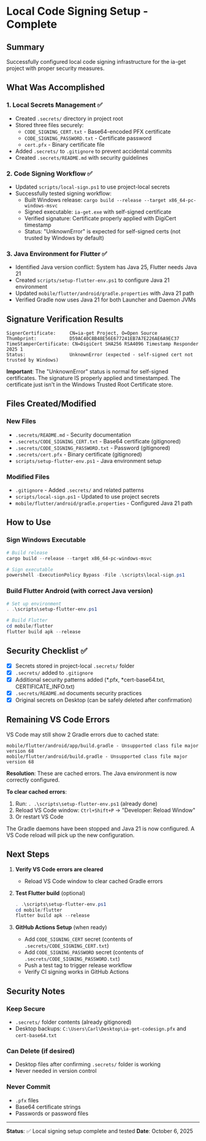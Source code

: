 # Local Code Signing Setup - Complete

## Summary
Successfully configured local code signing infrastructure for the ia-get project with proper security measures.

## What Was Accomplished

### 1. Local Secrets Management ✅
- Created `.secrets/` directory in project root
- Stored three files securely:
  - `CODE_SIGNING_CERT.txt` - Base64-encoded PFX certificate
  - `CODE_SIGNING_PASSWORD.txt` - Certificate password
  - `cert.pfx` - Binary certificate file
- Added `.secrets/` to `.gitignore` to prevent accidental commits
- Created `.secrets/README.md` with security guidelines

### 2. Code Signing Workflow ✅
- Updated `scripts/local-sign.ps1` to use project-local secrets
- Successfully tested signing workflow:
  - Built Windows release: `cargo build --release --target x86_64-pc-windows-msvc`
  - Signed executable: `ia-get.exe` with self-signed certificate
  - Verified signature: Certificate properly applied with DigiCert timestamp
  - Status: "UnknownError" is expected for self-signed certs (not trusted by Windows by default)

### 3. Java Environment for Flutter ✅
- Identified Java version conflict: System has Java 25, Flutter needs Java 21
- Created `scripts/setup-flutter-env.ps1` to configure Java 21 environment
- Updated `mobile/flutter/android/gradle.properties` with Java 21 path
- Verified Gradle now uses Java 21 for both Launcher and Daemon JVMs

## Signature Verification Results

```
SignerCertificate:     CN=ia-get Project, O=Open Source
Thumbprint:            D59AC40C8B48E56E677241EB7A7E226AE6A9EC37
TimeStamperCertificate: CN=DigiCert SHA256 RSA4096 Timestamp Responder 2025 1
Status:                UnknownError (expected - self-signed cert not trusted by Windows)
```

**Important**: The "UnknownError" status is normal for self-signed certificates. The signature IS properly applied and timestamped. The certificate just isn't in the Windows Trusted Root Certificate store.

## Files Created/Modified

### New Files
- `.secrets/README.md` - Security documentation
- `.secrets/CODE_SIGNING_CERT.txt` - Base64 certificate (gitignored)
- `.secrets/CODE_SIGNING_PASSWORD.txt` - Password (gitignored)
- `.secrets/cert.pfx` - Binary certificate (gitignored)
- `scripts/setup-flutter-env.ps1` - Java environment setup

### Modified Files
- `.gitignore` - Added `.secrets/` and related patterns
- `scripts/local-sign.ps1` - Updated to use project secrets
- `mobile/flutter/android/gradle.properties` - Configured Java 21 path

## How to Use

### Sign Windows Executable
```powershell
# Build release
cargo build --release --target x86_64-pc-windows-msvc

# Sign executable
powershell -ExecutionPolicy Bypass -File .\scripts\local-sign.ps1
```

### Build Flutter Android (with correct Java version)
```powershell
# Set up environment
. .\scripts\setup-flutter-env.ps1

# Build Flutter
cd mobile/flutter
flutter build apk --release
```

## Security Checklist ✅

- [x] Secrets stored in project-local `.secrets/` folder
- [x] `.secrets/` added to `.gitignore`
- [x] Additional security patterns added (*.pfx, *cert-base64.txt, CERTIFICATE_INFO.txt)
- [x] `.secrets/README.md` documents security practices
- [x] Original secrets on Desktop (can be safely deleted after confirmation)

## Remaining VS Code Errors

VS Code may still show 2 Gradle errors due to cached state:
```
mobile/flutter/android/app/build.gradle - Unsupported class file major version 68
mobile/flutter/android/build.gradle - Unsupported class file major version 68
```

**Resolution**: These are cached errors. The Java environment is now correctly configured.

**To clear cached errors**:
1. Run: `. .\scripts\setup-flutter-env.ps1` (already done)
2. Reload VS Code window: `Ctrl+Shift+P` → "Developer: Reload Window"
3. Or restart VS Code

The Gradle daemons have been stopped and Java 21 is now configured. A VS Code reload will pick up the new configuration.

## Next Steps

1. **Verify VS Code errors are cleared**
   - Reload VS Code window to clear cached Gradle errors
   
2. **Test Flutter build** (optional)
   ```powershell
   . .\scripts\setup-flutter-env.ps1
   cd mobile/flutter
   flutter build apk --release
   ```

3. **GitHub Actions Setup** (when ready)
   - Add `CODE_SIGNING_CERT` secret (contents of `.secrets/CODE_SIGNING_CERT.txt`)
   - Add `CODE_SIGNING_PASSWORD` secret (contents of `.secrets/CODE_SIGNING_PASSWORD.txt`)
   - Push a test tag to trigger release workflow
   - Verify CI signing works in GitHub Actions

## Security Notes

### Keep Secure
- `.secrets/` folder contents (already gitignored)
- Desktop backups: `C:\Users\Carl\Desktop\ia-get-codesign.pfx` and `cert-base64.txt`

### Can Delete (if desired)
- Desktop files after confirming `.secrets/` folder is working
- Never needed in version control

### Never Commit
- `.pfx` files
- Base64 certificate strings
- Passwords or password files

---

**Status**: ✅ Local signing setup complete and tested
**Date**: October 6, 2025

